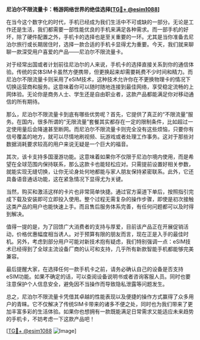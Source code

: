 **尼泊尔不限流量卡：畅游网络世界的绝佳选择[[TG💪+ @esim1088](https://t.me/s/esim1088)]**

在当今这个数字化的时代，手机已经成为我们生活中不可或缺的一部分。无论是工作还是生活，我们都需要一部性能优良的手机来满足各种需求。而一部手机的好坏，除了硬件配置之外，手机卡的选择也是至关重要的一环。尤其是当你准备去尼泊尔旅行或长期居住时，选择一款合适的手机卡显得尤为重要。今天，我们就来聊聊一款深受用户喜爱的产品——尼泊尔不限流量卡。

对于经常出国或者计划前往尼泊尔的人来说，手机卡的选择直接关系到你的通信体验。传统的实体SIM卡虽然方便携带，但更换起来却需要耗费不少时间和精力。而尼泊尔不限流量卡则采用了eSIM技术，这种技术允许你在不更换物理卡的情况下切换运营商和服务。这意味着你可以随时随地连接到最佳网络，享受稳定流畅的上网体验。无论你是商务人士、学生还是自由职业者，这款产品都能满足你对移动通信的所有期待。

那么，尼泊尔不限流量卡到底有哪些优势呢？首先，它提供了真正的“不限流量”服务。在国内，很多所谓的“无限流量”套餐其实都存在一定的限制条件，比如超过一定使用量后会降速甚至断网。而尼泊尔不限流量卡则完全没有这些烦恼，只要你有信号覆盖的地方，就可以尽情地刷视频、玩游戏或者处理工作事务。这对于那些对数据消耗要求较高的用户来说无疑是一个巨大的福音。

其次，该卡支持多国漫游功能。这意味着如果你不仅限于尼泊尔境内使用，而是希望在全球范围内保持联系，那么这款卡也能轻松应对。只需提前设置好相关参数，就能实现无缝切换，让你无论身处何地都能与家人朋友保持紧密联系。此外，它还具备语音通话功能，这在紧急情况下显得尤为关键。

当然，购买和激活这样的卡片也非常简单快捷。通过官方渠道下单后，按照指引完成下载及安装即可立即投入使用。整个过程无需复杂的操作步骤，即使是初次接触这类产品的用户也能快速上手。而且售后服务体系完善，有任何问题都可以及时得到解决。

值得一提的是，为了回馈广大消费者的支持与厚爱，目前该产品正在开展促销活动，价格优惠幅度相当诱人。对于预算有限的朋友而言，现在正是入手的最佳时机。另外，考虑到部分用户可能对新技术抱有疑虑，我们特别强调一点：eSIM技术已经得到了全球主流设备厂商的认可和支持，几乎所有新款智能手机都能够完美兼容。

最后提醒大家，在选择任何一款手机卡之前，请务必确认自己的设备是否支持eSIM功能。如果不确定的话，可以查阅设备说明书或者咨询客服人员。同时也要注意保护个人信息安全，避免因不当操作而导致隐私泄露等问题发生。

总之，尼泊尔不限流量卡凭借其卓越的性能表现以及便捷的操作方式赢得了众多用户的青睐。它不仅解决了传统SIM卡带来的诸多不便之处，同时也为我们带来了更加丰富多彩的生活体验。如果你也想拥有一款既能满足日常需求又能适应未来趋势的手机卡，不妨考虑一下这款产品吧！

[[TG💪+ @esim1088](https://t.me/s/esim1088) ![Image](https://i.postimg.cc/4NQfJmqS/Snipaste-2025-05-13-00-14-12.png)]